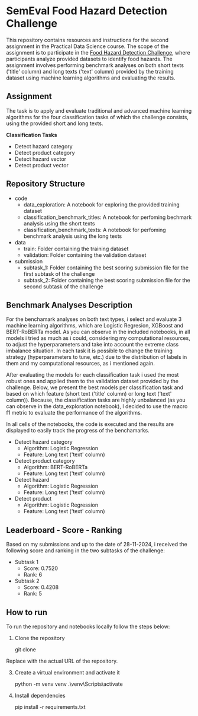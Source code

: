 # SemEval Food Hazard Detection Challenge

This repository contains resources and instructions for the second assignment in the Practical Data Science course. The scope of the assignment is to participate in the [Food Hazard Detection Challenge](https://food-hazard-detection-semeval-2025.github.io/ "Link"), where participants analyze provided datasets to identify food hazards. The assignment involves performing benchmark analyses on both short texts ('title' column) and long texts ('text' column) provided by the training dataset using machine learning algorithms and evaluating the results.

## Assignment

The task is to apply and evaluate traditional and advanced machine learning algorithms for the four classification tasks of which the challenge consists, using the provided short and long texts.

**Classification Tasks**
- Detect hazard category
- Detect product category
- Detect hazard vector
- Detect product vector

## Repository Structure

- code
    - data_exploration: A notebook for exploring the provided training dataset
    - classification_benchmark_titles: A notebook for perfoming bechmark analysis using the short texts
    - classification_benchmark_texts: A notebook for perfoming benchmark analysis using the long texts
- data
    - train: Folder containing the training dataset
    - validation: Folder containing the validation dataset
- submission
    - subtask_1: Folder containing the best scoring submission file for the first subtask of the challenge
    - subtask_2: Folder containing the best scoring submission file for the second subtask of the challenge

## Benchmark Analyses Description

For the benchamark analyses on both text types, i select and evaluate 3 machine learning algorithms, which are Logistic Regresion, XGBoost and BERT-RoBERTa model. As you can observe in the included notebooks, in all models i tried as much as i could, considering my computational resources, to adjust the hyperparameters and take into account the extreme class imbalance situation. In each task it is possible to change the training strategy (hyperparameters to tune, etc.) due to the distribution of labels in them and my computational resources, as i mentioned again. 

After evaluating the models for each classification task i used the most robust ones and applied them to the validation dataset provided by the challenge. Below, we present the best models per classification task and based on which feature (short text ('title' column) or long text ('text' column)). Because, the classification tasks are highly unbalanced (as you can observe in the data_exploration notebook), I decided to use the macro f1 metric to evaluate the performance of the algorithms.

In all cells of the notebooks, the code is executed and the results are displayed to easily track the progress of the benchamarks.

- Detect hazard category
    - Algorithm: Logistic Regression
    - Feature: Long text ('text' column)
- Detect product category
    - Algorithm: BERT-RoBERTa
    - Feature: Long text ('text' column)
- Detect hazard
    - Algorithm: Logistic Regression
    - Feature: Long text ('text' column)
- Detect product
    - Algorithm: Logistic Regression
    - Feature: Long text ('text' column)

## Leaderboard - Score - Ranking

Based on my submissions and up to the date of 28-11-2024, i received the following score and ranking in the two subtasks of the challenge:

- Subtask 1
    - Score: 0.7520
    - Rank: 6
- Subtask 2
    - Score: 0.4208
    - Rank: 5

## How to run

To run the repository and notebooks locally follow the steps below:

1. Clone the repository

    git clone <repository-url>

Replace <repository-url> with the actual URL of the repository.

3. Create a virtual environment and activate it

    python -m venv venv
    .\venv\Scripts\activate

2. Install dependencies

    pip install -r requirements.txt